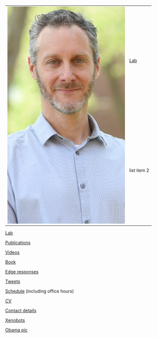 <table>
  <tr>
    <td rowspan="2"><img src="img/Josh.png"></td>
    <td><a href="https://scholar.google.com/citations?user=Dj-kPasAAAAJ&hl=en&oi=ao">Lab</a></td>
  </tr>
  <tr>
    <td>list item 2</td>
  </tr>
</table>

[Lab](https://meclab.org)

[Publications](https://scholar.google.com/citations?user=Dj-kPasAAAAJ&hl=en&oi=ao)

[Videos](https://www.youtube.com/results?search_query=josh+bongard)

[Book](https://www.amazon.com/o/ASIN/0262162393/ref=s9_asin_title/103-1396384-1927027)

[Edge responses](https://www.edge.org/memberbio/joshua_bongard)

[Tweets](https://twitter.com/DoctorJosh)

[Schedule](https://docs.google.com/document/d/1-Jx9owNRMs1IbH1sXvOCXTqUIxyaJkOtlWzZfFVMZzQ/edit?usp=sharing) (including office hours)

[CV](https://jbongard.github.io/docs/CV.pdf)

[Contact details](https://www.uvm.edu/cems/cs/profiles/josh_bongard)

[Xenobots](https://cdorgs.github.io/)

[Obama pic](https://jbongard.github.io/img/2010_PECASE_HiRes.png)
